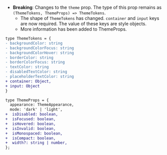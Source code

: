 - **Breaking**: Changes to the `theme` prop. The type of this prop remains as `(ThemeTokens, ThemeProps) => ThemeTokens`.
  - The shape of `ThemeTokens` has changed. `container` and `input` keys are now required. The value of these keys are style objects.
  - More information has been added to ThemeProps.

```diff
type ThemeTokens = {
- backgroundColor: string
- backgroundColorFocus: string
- backgroundColorHover: string
- borderColor: string
- borderColorFocus: string
- textColor: string
- disabledTextColor: string
- placeholderTextColor: string
+ container: Object,
+ input: Object
}

type ThemeProps = {
  appearance: ThemeAppearance,
  mode: 'dark' | 'light',
+  isDisabled: boolean,
+  isFocused: boolean,
+  isHovered: boolean,
+  isInvalid: boolean,
+  isMonospaced: boolean,
+  isCompact: boolean,
+  width?: string | number,
};
```
